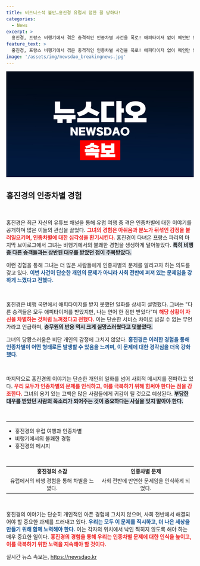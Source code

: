 ```yaml
---
title: 비즈니스석 불만…홍진경 유럽서 험한 꼴 당하다!
categories:
  - News
excerpt: >
  홍진경, 프랑스 비행기에서 겪은 충격적인 인종차별 사건을 폭로! 애피타이저 없이 메인만 받은 그의 분노가 영상에서 생생하게 전달된다. 클릭해 상세한 이야기를 확인해보세요!
feature_text: >
  홍진경, 프랑스 비행기에서 겪은 충격적인 인종차별 사건을 폭로! 애피타이저 없이 메인만 받은 그의 분노가 영상에서 생생하게 전달된다. 클릭해 상세한 이야기를 확인해보세요!
image: '/assets/img/newsdao_breakingnews.jpg'
---
```


<p><img src="/assets/img/newsdao_breakingnews.jpg" alt="implanttips 속보" /></p>

<h2 data-ke-size="size26">홍진경의 인종차별 경험</h2>

<p data-ke-size="size16">&nbsp;</p>

<p>홍진경은 최근 자신의 유튜브 채널을 통해 유럽 여행 중 겪은 인종차별에 대한 이야기를 공개하며 많은 이들의 관심을 끌었다. <b><span style="color: #ee2323;">그녀의 경험은 아쉬움과 분노가 뒤섞인 감정을 불러일으키며, 인종차별에 대한 심각성을 환기시킨다.</span></b> 홍진경이 다녀온 프랑스 파리의 마지막 브이로그에서 그녀는 비행기에서의 불쾌한 경험을 생생하게 털어놓았다. <b><span style="background-color: #21538527;">특히 비행 중 다른 승객들과는 상반된 대우를 받았던 점이 주목받았다.</span></b> </p>

<p>이런 경험을 통해 그녀는 더 많은 사람들에게 인종차별의 문제를 알리고자 하는 의도를 갖고 있다. <b><span style="color: #1a5490;">이번 사건이 단순한 개인의 문제가 아니라 사회 전반에 퍼져 있는 문제임을 강하게 느꼈다고 전했다.</span></b> </p>

<p data-ke-size="size16">&nbsp;</p>

<p>홍진경은 비행 국면에서 애피타이저를 받지 못했던 일화를 상세히 설명했다. 그녀는 "다른 승객들은 모두 애피타이저를 받았지만, 나는 연어 한 점만 받았다"며 <b><span style="color: #ee2323;">해당 상황이 자신을 차별하는 것처럼 느껴졌다고 전했다.</span></b> 이는 단순한 서비스 차이로 넘길 수 없는 무언가라고 언급하며, <b><span style="background-color: #21538527;">승무원의 반응 역시 크게 실망스러웠다고 덧붙였다.</span></b> </p>

<p>그녀의 당황스러움은 비단 개인의 감정에 그치지 않았다. <b><span style="color: #1a5490;">홍진경은 이러한 경험을 통해 인종차별이 어떤 형태로든 발생할 수 있음을 느끼며, 이 문제에 대한 경각심을 더욱 강화했다.</span></b> </p>

<p data-ke-size="size16">&nbsp;</p>

<p>마지막으로 홍진경의 이야기는 단순한 개인의 일화를 넘어 사회적 메시지를 전파하고 있다. <b><span style="color: #ee2323;">우리 모두가 인종차별의 문제를 인식하고, 이를 극복하기 위해 힘써야 한다는 점을 강조한다.</span></b> 그녀의 용기 있는 고백은 많은 사람들에게 귀감이 될 것으로 예상된다. <b><span style="background-color: #21538527;">부당한 대우를 받았던 사람의 목소리가 되어주는 것이 중요하다는 사실을 잊지 말아야 한다.</span></b> </p>

<p data-ke-size="size16">&nbsp;</p>

<hr>

<ul>
    <li>홍진경의 유럽 여행과 인종차별</li>
    <li>비행기에서의 불쾌한 경험</li>
    <li>홍진경의 메시지</li>
</ul>

<p data-ke-size="size16">&nbsp;</p>

<table style="width: 100%;">
    <tr>
        <td style="text-align: center; height: 17px;"><b>홍진경의 소감</b></td>
        <td style="text-align: center; height: 17px;"><b>인종차별 문제</b></td>
    </tr>
    <tr>
        <td style="text-align: center; height: 17px;">유럽에서의 비행 경험을 통해 차별을 느꼈다.</td>
        <td style="text-align: center; height: 17px;">사회 전반에 만연한 문제임을 인식하게 되었다.</td>
    </tr>
</table> 

<p data-ke-size="size16">&nbsp;</p>

<p>홍진경의 이야기는 단순히 개인적인 아픈 경험에 그치지 않으며, 사회 전반에서 해결되어야 할 중요한 과제를 드러내고 있다. <b><span style="color: #1a5490;">우리는 모두 이 문제를 직시하고, 더 나은 세상을 만들기 위해 함께 노력해야 한다.</span></b> 이는 각자의 위치에서 낙인 찍히지 않도록 해야 하는 매우 중요한 일이다. <b><span style="color: #ee2323;">홍진경의 경험을 통해 우리는 인종차별 문제에 대한 인식을 높이고, 이를 극복하기 위한 노력을 지속해야 할 것이다.</span></b> </p>
실시간 뉴스 속보는, <a href="https://newsdao.kr" rel="dofollow">https://newsdao.kr</a>


